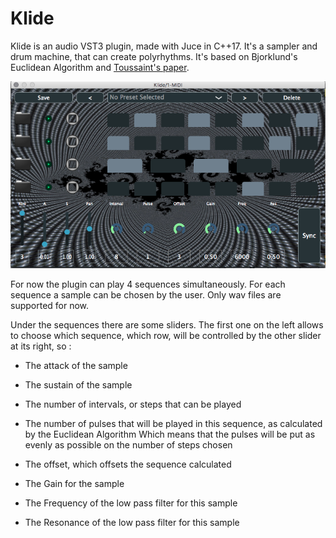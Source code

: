 # Klide

Klide is an audio VST3 plugin, made with Juce in C++17.
It's a sampler and drum machine, that can create polyrhythms.
It's based on Bjorklund's Euclidean Algorithm and [Toussaint's paper](http://cgm.cs.mcgill.ca/~godfried/publications/banff.pdf).

![Pugin GUI](./Source/images/CaptureKlide.png)

For now the plugin can play 4 sequences simultaneously. For each sequence a sample can be chosen by the user. Only wav files are supported for now.

Under the sequences there are some sliders.
The first one on the left allows to choose which sequence, which row, will be controlled by the other slider at its right, so :

- The attack of the sample
- The sustain of the sample

- The number of intervals, or steps that can be played
- The number of pulses that will be played in this sequence, as calculated by the Euclidean Algorithm
Which means that the pulses will be put as evenly as possible on the number of steps chosen
- The offset, which offsets the sequence calculated

- The Gain for the sample
- The Frequency of the low pass filter for this sample
- The Resonance of the low pass filter for this sample


